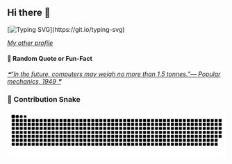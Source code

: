 ## Hi there 👋
[![Typing SVG](https://readme-typing-svg.demolab.com?font=Fira+Code&pause=1000&vCenter=true&width=435&lines=Hey%F0%9F%91%8B%2C+I'm+Edzel.;A+Fullstack+Developer.;And+a+lifetime+learner.)](https://git.io/typing-svg)

[*My other profile*](https://github.com/malasone)

#### 🔖 Random Quote or Fun-Fact
<a href="https://github.com/marketplace/actions/quote-readme">
<!--STARTS_HERE_QUOTE_README-->
<i>❝“In the future, computers may weigh no more than 1.5 tonnes.”— Popular mechanics, 1949   ❞</i>
<!--ENDS_HERE_QUOTE_README-->
</a>

<!-- #### 🌐 My Language Stats

<img alt="Language Stats" style="width:47%" src="https://github-readme-stats.vercel.app/api/top-langs/?username=edzel-apollo&layout=compact&langs_count=6&theme=graywhite&hide=jupyter%20notebook"/>

#### 🗓 My GitHub Card
<img alt="Github Stats" height="200" src="https://github-readme-stats.vercel.app/api?username=edzel-apollo&show_icons=true&include_all_commits=true&hide_rank=false&hide=contribs"> -->

### 🐍 Contribution Snake
<picture>
  <source media="(prefers-color-scheme: dark)" srcset="https://raw.githubusercontent.com/edzel-apollo/edzel-apollo/main/assets/github-contribution-grid-snake-dark.svg">
  <source media="(prefers-color-scheme: light)" srcset="https://raw.githubusercontent.com/edzel-apollo/edzel-apollo/main/assets/github-contribution-grid-snake.svg">
  <img alt="github contribution grid snake animation" src="https://raw.githubusercontent.com/edzel-apollo/edzel-apollo/main/assets/github-contribution-grid-snake.svg">
</picture>

<!--
**malasone/malasone** is a ✨ _special_ ✨ repository because its `README.md` (this file) appears on your GitHub profile.

Here are some ideas to get you started:

- 🔭 I’m currently working on ...
- 🌱 I’m currently learning ...
- 👯 I’m looking to collaborate on ...
- 🤔 I’m looking for help with ...
- 💬 Ask me about ...
- 📫 How to reach me: ...
- 😄 Pronouns: ...
- ⚡ Fun fact: ...
-->
